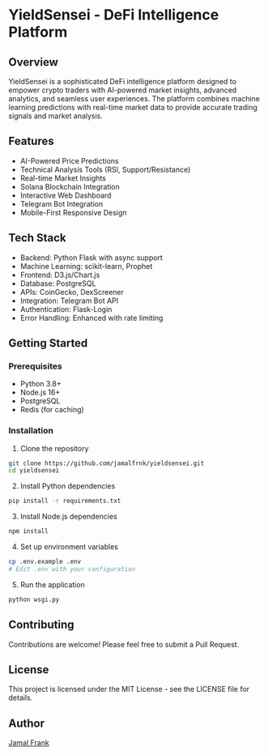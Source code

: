 # YieldSensei - DeFi Intelligence Platform

## Overview
YieldSensei is a sophisticated DeFi intelligence platform designed to empower crypto traders with AI-powered market insights, advanced analytics, and seamless user experiences. The platform combines machine learning predictions with real-time market data to provide accurate trading signals and market analysis.

## Features
- AI-Powered Price Predictions
- Technical Analysis Tools (RSI, Support/Resistance)
- Real-time Market Insights
- Solana Blockchain Integration
- Interactive Web Dashboard
- Telegram Bot Integration
- Mobile-First Responsive Design

## Tech Stack
- Backend: Python Flask with async support
- Machine Learning: scikit-learn, Prophet
- Frontend: D3.js/Chart.js
- Database: PostgreSQL
- APIs: CoinGecko, DexScreener
- Integration: Telegram Bot API
- Authentication: Flask-Login
- Error Handling: Enhanced with rate limiting

## Getting Started

### Prerequisites
- Python 3.8+
- Node.js 16+
- PostgreSQL
- Redis (for caching)

### Installation
1. Clone the repository
```bash
git clone https://github.com/jamalfrnk/yieldsensei.git
cd yieldsensei
```

2. Install Python dependencies
```bash
pip install -r requirements.txt
```

3. Install Node.js dependencies
```bash
npm install
```

4. Set up environment variables
```bash
cp .env.example .env
# Edit .env with your configuration
```

5. Run the application
```bash
python wsgi.py
```

## Contributing
Contributions are welcome! Please feel free to submit a Pull Request.

## License
This project is licensed under the MIT License - see the LICENSE file for details.

## Author
[Jamal Frank](https://github.com/jamalfrnk)
